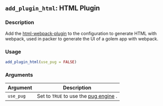 ## `add_plugin_html`: HTML Plugin

### Description


 Add the [html-webpack-plugin](https://webpack.js.org/plugins/html-webpack-plugin/) to
 the configuration to generate HTML with webpack, used in packer to generate the UI of
 a golem app with webpack.


### Usage

```r
add_plugin_html(use_pug = FALSE)
```


### Arguments

Argument      |Description
------------- |----------------
```use_pug```     |     Set to `TRUE` to use the [pug engine](https://pugjs.org/) .

